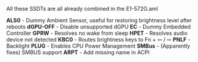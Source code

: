 All these SSDTs are all already combined in the E1-572G.aml

**ALS0** - Dummy Ambient Sensor, useful for restoring brightness level after reboots
**dGPU-OFF** -  Disable unsupported dGPU
**EC** - Dummy Embedded Controller
**GPRW** - Resolves no wake from sleep
**HPET** - Resolves audio device not detected
**KBC0** - Routes brightness keys to <key>Fn</key> + <key>⇦</key> / <key>⇨</key> 
**PNLF** - Backlight
**PLUG** - Enables CPU Power Management
**SMBus** - (Apparently fixes) SMBUS support
**ARPT** - Add missing name in ACPI
